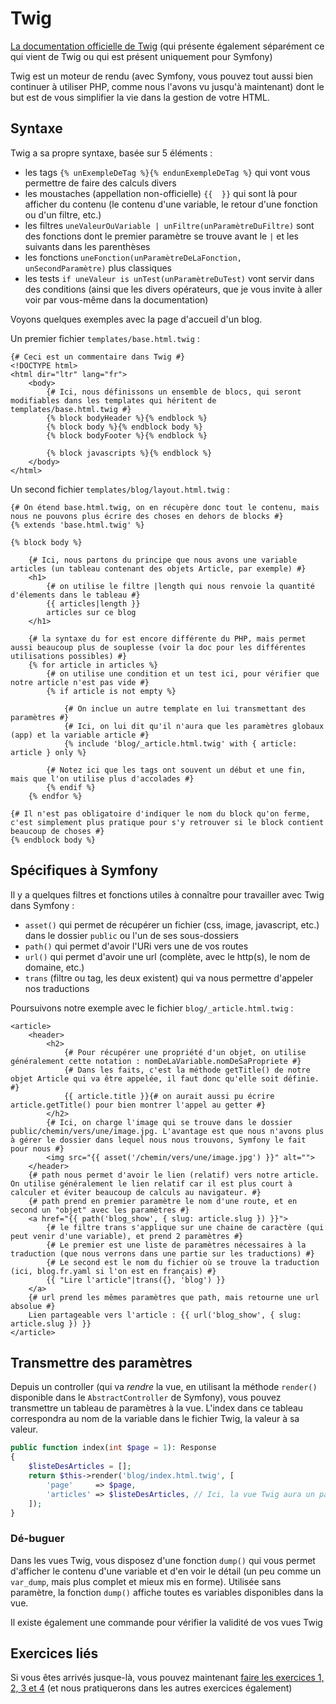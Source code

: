 # Twig

[La documentation officielle de Twig](https://twig.symfony.com/doc/) (qui présente également séparément ce qui vient de Twig ou qui est présent uniquement pour Symfony)

Twig est un moteur de rendu (avec Symfony, vous pouvez tout aussi bien continuer à utiliser PHP, comme nous l'avons vu jusqu'à maintenant) dont le but est de vous simplifier la vie dans la gestion de votre HTML.

## Syntaxe

Twig a sa propre syntaxe, basée sur 5 éléments :
- les tags `{% unExempleDeTag %}{% endunExempleDeTag %}` qui vont vous permettre de faire des calculs divers
- les moustaches (appellation non-officielle) `{{  }}` qui sont là pour afficher du contenu (le contenu d'une variable, le retour d'une fonction ou d'un filtre, etc.)
- les filtres `uneValeurOuVariable | unFiltre(unParamètreDuFiltre)` sont des fonctions dont le premier paramètre se trouve avant le `|` et les suivants dans les parenthèses
- les fonctions `uneFonction(unParamètreDeLaFonction, unSecondParamètre)` plus classiques
- les tests `if uneValeur is unTest(unParamètreDuTest)` vont servir dans des conditions (ainsi que les divers opérateurs, que je vous invite à aller voir par vous-même dans la documentation)

Voyons quelques exemples avec la page d'accueil d'un blog.

Un premier fichier `templates/base.html.twig` :

```Twig
{# Ceci est un commentaire dans Twig #}
<!DOCTYPE html>
<html dir="ltr" lang="fr">
    <body>
        {# Ici, nous définissons un ensemble de blocs, qui seront modifiables dans les templates qui héritent de templates/base.html.twig #}
        {% block bodyHeader %}{% endblock %}
        {% block body %}{% endblock body %}
        {% block bodyFooter %}{% endblock %}
        
        {% block javascripts %}{% endblock %}
    </body>
</html>
```

Un second fichier `templates/blog/layout.html.twig` :

```Twig
{# On étend base.html.twig, on en récupère donc tout le contenu, mais nous ne pouvons plus écrire des choses en dehors de blocks #}
{% extends 'base.html.twig' %}

{% block body %}

    {# Ici, nous partons du principe que nous avons une variable articles (un tableau contenant des objets Article, par exemple) #}
    <h1>
        {# on utilise le filtre |length qui nous renvoie la quantité d'élements dans le tableau #}
        {{ articles|length }}
        articles sur ce blog
    </h1>
    
    {# la syntaxe du for est encore différente du PHP, mais permet aussi beaucoup plus de souplesse (voir la doc pour les différentes utilisations possibles) #}
    {% for article in articles %}
        {# on utilise une condition et un test ici, pour vérifier que notre article n'est pas vide #}
        {% if article is not empty %}
        
            {# On inclue un autre template en lui transmettant des paramètres #}
            {# Ici, on lui dit qu'il n'aura que les paramètres globaux (app) et la variable article #}
            {% include 'blog/_article.html.twig' with { article: article } only %}

        {# Notez ici que les tags ont souvent un début et une fin, mais que l'on utilise plus d'accolades #}
        {% endif %} 
    {% endfor %}
    
{# Il n'est pas obligatoire d'indiquer le nom du block qu'on ferme, c'est simplement plus pratique pour s'y retrouver si le block contient beaucoup de choses #}
{% endblock body %}
```

## Spécifiques à Symfony

Il y a quelques filtres et fonctions utiles à connaître pour travailler avec Twig dans Symfony : 
- `asset()` qui permet de récupérer un fichier (css, image, javascript, etc.) dans le dossier `public` ou l'un de ses sous-dossiers
- `path()` qui permet d'avoir l'URi vers une de vos routes
- `url()` qui permet d'avoir une url (complète, avec le http(s), le nom de domaine, etc.)
- `trans` (filtre ou tag, les deux existent) qui va nous permettre d'appeler nos traductions

Poursuivons notre exemple avec le fichier `blog/_article.html.twig` :

```Twig
<article>
    <header>
        <h2>
            {# Pour récupérer une propriété d'un objet, on utilise généralement cette notation : nomDeLaVariable.nomDeSaPropriete #}
            {# Dans les faits, c'est la méthode getTitle() de notre objet Article qui va être appelée, il faut donc qu'elle soit définie. #}
            {{ article.title }}{# on aurait aussi pu écrire article.getTitle() pour bien montrer l'appel au getter #}
        </h2>
        {# Ici, on charge l'image qui se trouve dans le dossier public/chemin/vers/une/image.jpg. L'avantage est que nous n'avons plus à gérer le dossier dans lequel nous nous trouvons, Symfony le fait pour nous #}
        <img src="{{ asset('/chemin/vers/une/image.jpg') }}" alt="">
    </header>
    {# path nous permet d'avoir le lien (relatif) vers notre article. On utilise généralement le lien relatif car il est plus court à calculer et éviter beaucoup de calculs au navigateur. #}
    {# path prend en premier paramètre le nom d'une route, et en second un "objet" avec les paramètres #}
    <a href="{{ path('blog_show', { slug: article.slug }) }}">
        {# le filtre trans s'applique sur une chaine de caractère (qui peut venir d'une variable), et prend 2 paramètres #}
        {# Le premier est une liste de paramètres nécessaires à la traduction (que nous verrons dans une partie sur les traductions) #}
        {# Le second est le nom du fichier où se trouve la traduction (ici, blog.fr.yaml si l'on est en français) #}
        {{ "Lire l'article"|trans({}, 'blog') }}
    </a>
    {# url prend les mêmes paramètres que path, mais retourne une url absolue #}
    Lien partageable vers l'article : {{ url('blog_show', { slug: article.slug }) }}
</article>
```

## Transmettre des paramètres

Depuis un controller (qui va *rendre* la vue, en utilisant la méthode `render()` disponible dans le `AbstractController` de Symfony), vous pouvez transmettre un tableau de paramètres à la vue. L'index dans ce tableau correspondra au nom de la variable dans le fichier Twig, la valeur à sa valeur.

```php
public function index(int $page = 1): Response 
{
    $listeDesArticles = [];
    return $this->render('blog/index.html.twig', [
        'page'     => $page,
        'articles' => $listeDesArticles, // Ici, la vue Twig aura un paramètre articles, indépendant du nom de la variable dans le controller
    ]);
}
```

### Dé-buguer

Dans les vues Twig, vous disposez d'une fonction `dump()` qui vous permet d'afficher le contenu d'une variable et d'en voir le détail (un peu comme un `var_dump`, mais plus complet et mieux mis en forme). Utilisée sans paramètre, la fonction `dump()` affiche toutes es variables disponibles dans la vue.

Il existe également une commande pour vérifier la validité de vos vues Twig 

## Exercices liés

Si vous êtes arrivés jusque-là, vous pouvez maintenant [faire les exercices 1, 2, 3 et 4](99-exercices.md) (et nous pratiquerons dans les autres exercices également)